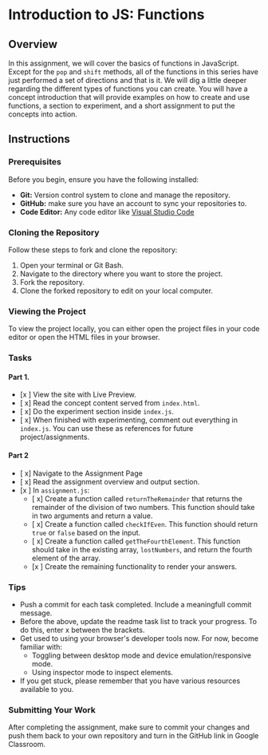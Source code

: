 # Introduction to JS: Functions

## Overview
In this assignment, we will cover the basics of functions in JavaScript. Except for the `pop` and `shift` methods, all of the functions in this series have just performed a set of directions and that is it. We will dig a little deeper regarding the different types of functions you can create. You will have a concept introduction that will provide examples on how to create and use functions, a section to experiment, and a short assignment to put the concepts into action.

## Instructions

### Prerequisites

Before you begin, ensure you have the following installed:

- **Git:** Version control system to clone and manage the repository.
- **GitHub:** make sure you have an account to sync your repositories to.
- **Code Editor:** Any code editor like [Visual Studio Code](https://code.visualstudio.com/)

### Cloning the Repository

Follow these steps to fork and clone the repository:

1. Open your terminal or Git Bash.
2. Navigate to the directory where you want to store the project.
3. Fork the repository.
4. Clone the forked repository to edit on your local computer.

### Viewing the Project

To view the project locally, you can either open the project files in your code editor or open the HTML files in your browser.

### Tasks

#### Part 1.

- [x ] View the site with Live Preview.
- [ x] Read the concept content served from `index.html`.
- [ x] Do the experiment section inside `index.js`.
- [ x] When finished with experimenting, comment out everything in `index.js`. You can use these as references for future project/assignments.

#### Part 2

- [ x] Navigate to the Assignment Page
- [ x] Read the assignment overview and output section.
- [x ] In `assignment.js`:
    - [ x] Create a function called `returnTheRemainder` that returns the remainder of the division of two numbers. This function should take in two arguments and return a value.
    - [ x] Create a function called `checkIfEven`. This function should return `true` or `false` based on the input.
    - [ x] Create a function called `getTheFourthElement`. This function should take in the existing array, `lostNumbers`, and return the fourth element of the array.
    - [x ] Create the remaining functionality to render your answers.


### Tips
- Push a commit for each task completed. Include a meaningfull commit message.
- Before the above, update the readme task list to track your progress. To do this, enter x between the brackets.
- Get used to using your browser's developer tools now. For now, become familiar with: 
    - Toggling between desktop mode and device emulation/responsive mode.
    - Using inspector mode to inspect elements.
- If you get stuck, please remember that you have various resources available to you.


### Submitting Your Work

After completing the assignment, make sure to commit your changes and push them back to your own repository and turn in the GitHub link in Google Classroom.